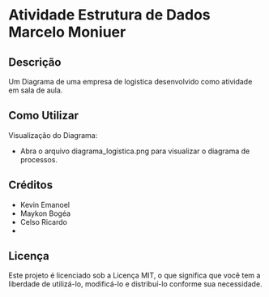 # Atividade Estrutura de Dados Marcelo Moniuer 

## Descrição
Um Diagrama de uma empresa de logistica desenvolvido como atividade em sala de aula.

## Como Utilizar
Visualização do Diagrama:
- Abra o arquivo diagrama_logistica.png para visualizar o diagrama de processos.

## Créditos
- Kevin Emanoel
- Maykon Bogéa
- Celso Ricardo
- 
## Licença
Este projeto é licenciado sob a Licença MIT, o que significa que você tem a liberdade de utilizá-lo, modificá-lo e distribuí-lo conforme sua necessidade.
